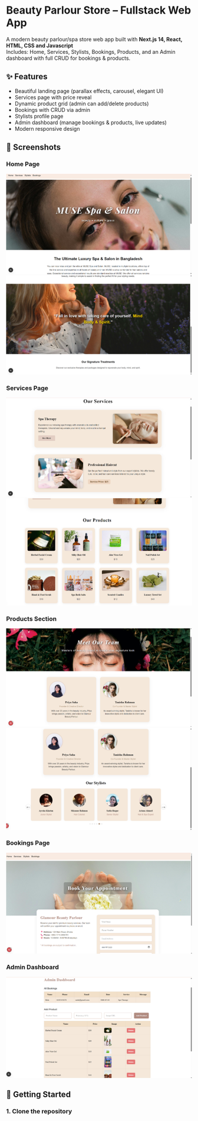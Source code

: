 # Beauty Parlour Store – Fullstack Web App

A modern beauty parlour/spa store web app built with **Next.js 14, React, HTML, CSS and Javascript**  
Includes: Home, Services, Stylists, Bookings, Products, and an Admin dashboard with full CRUD for bookings & products.

## ✨ Features

- Beautiful landing page (parallax effects, carousel, elegant UI)
- Services page with price reveal
- Dynamic product grid (admin can add/delete products)
- Bookings with CRUD via admin
- Stylists profile page
- Admin dashboard (manage bookings & products, live updates)
- Modern responsive design

## 📸 Screenshots

### Home Page
![Home Page 1](screenshots/Screenshot%202025-07-16%20172005.png)
![Home Page 2](screenshots/Screenshot%202025-07-16%20172021.png)

### Services Page
![Services Page 1](./screenshots/Screenshot%202025-07-16%20172101.png)
![Services Page 2](./screenshots/Screenshot%202025-07-16%20172644.png)

### Products Section
![Products](./screenshots/Screenshot%202025-07-16%20172706.png)
![Products](./screenshots/Screenshot%202025-07-16%20172726.png)

### Bookings Page
![Booking](./screenshots/Screenshot%202025-07-16%20172759.png)

### Admin Dashboard
![Admin](./screenshots/Screenshot%202025-07-16%20172928.png)

## 🚀 Getting Started

### 1. Clone the repository


